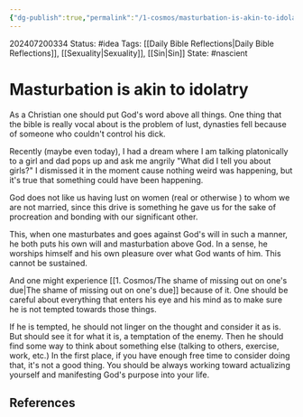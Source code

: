 ```yaml
---
{"dg-publish":true,"permalink":"/1-cosmos/masturbation-is-akin-to-idolatry/"}
---
```


 202407200334
Status: #idea
Tags: [[Daily Bible Reflections\|Daily Bible Reflections]], [[Sexuality\|Sexuality]], [[Sin\|Sin]]
State: #nascient
# Masturbation is akin to idolatry

As a Christian one should put God's word above all things. One thing that the bible is really vocal about is the problem of lust, dynasties fell because of someone who couldn't control his dick.

Recently (maybe even today), I had a dream where I am talking platonically to a girl and dad pops up and ask me angrily "What did I tell you about girls?" I dismissed it in the moment cause nothing weird was happening, but it's true that something could have been happening.

God does not like us having lust on women (real or otherwise ) to whom we are not married, since this drive is something he gave us for the sake of procreation and bonding with our significant other.

This, when one masturbates and goes against God's will in such a manner, he both puts his own will and masturbation above God. In a sense, he worships himself and his own pleasure over what God wants of him. This cannot be sustained.

And one might experience [[1. Cosmos/The shame of missing out on one's due\|The shame of missing out on one's due]] because of it. One should be careful about everything that enters his eye and his mind as to make sure he is not tempted towards those things.

If he is tempted, he should not linger on the thought and consider it as is. But should see it for what it is, a temptation of the enemy. Then he should find some way to think about something else (talking to others, exercise, work, etc.) In the first place, if you have enough free time to consider doing that, it's not a good thing. You should be always working toward actualizing yourself and manifesting God's purpose into your life.


## References
